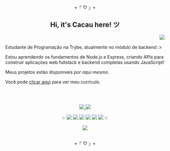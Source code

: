 <div align="center">
  <p>•『 ♡ 』•</p>
  <h2>Hi, it's Cacau here! ツ</h2>
</div>

<a href="https://github.com/itscacauinpt"></a>
<img align="right" atl="good" src="https://media.giphy.com/media/11ISwbgCxEzMyY/giphy.gif">
<br/>
 
Estudante de Programação na Trybe, atualmente no módulo de backend :>

Estou aprendendo os fundamentos de Node.js e Express, criando APIs para construir aplicações web fullstack e backend completas usando JavaScript!

Meus projetos estão disponíveis _por aqui mesmo_.

Você pode <a href="https://gitconnected.com/itscacauinpt/resume">clicar aqui</a> para ver meu currículo.

<br/>
<br/>

<div align="center">
 <!--
<h3>✨『 Projetos 』✨</h3>
<table>
  <tr>
      </td>
    <td valign="top">
      <h3 align="left">MySql Project One For All</h3>
      <p>One For All, <a href="https://github.com/itscacauinpt/mysql-project-one-for-all">Repositório</a></p>
       <p>MySql - Docker</p>
       <p>Finalizado</p>
    </td>
      </td>
    <td valign="top">
      <h3 align="left">MySql Project All For One</h3>
      <p>All For One, <a href="https://github.com/itscacauinpt/mysql-project-all-for-one">Repositório</a></p>
       <p>MySql - Docker</p>
       <p>Finalizado</p>
    </td>
    </tr>
    <tr>
     <td valign="top">
      <h3 align="left">Star Wars Planets Search</h3>
      <p>StarWars Planet Search <a href="https://starwars-planet-search.surge.sh/">Site</a>, <a href="https://github.com/itscacauinpt/starwars-planet-search">Repositório</a></p>
       <p>React - Hooks - Context</p>
       <p>Finalizado</p>
      <a href="https://github.com/itscacauinpt/starwars-planet-search"><img width=290px src="https://github.com/itscacauinpt/itscacauinpt/blob/media/starwars-preview.png" alt="preview" /></a>
  </tr>
 </table>
-->

<a align="center" href="https://www.linkedin.com/in/anaclaudia-de-souza"> <img src="https://img.shields.io/badge/-LinkedIn-%230077B5?style=for-the-badge&logo=linkedin&logoColor=black"> </a>
<a align="center" href="anaclaudia.sza@outook.com"> <img src="https://img.shields.io/badge/-Outlook-%230077B5?style=for-the-badge&logo=microsoftoutlook&logoColor=black"> </a>

✨ <img src="https://img.shields.io/badge/-JavaScript-black?style=flat-square&logo=javascript"> <img src="https://img.shields.io/badge/-Nodejs-black?style=flat-square&logo=nodedotjs"> <img src="https://img.shields.io/badge/-React-black?style=flat-square&logo=react"> <img src="https://img.shields.io/badge/-MySQL-black?style=flat-square&logo=mysql"> <img src="https://img.shields.io/badge/-Docker-black?style=flat-square&logo=docker"> <img src="https://img.shields.io/badge/-Git-black?style=flat-square&logo=git"> ✨
<!-- <img src="https://img.shields.io/badge/-MongoDB-black?style=flat-square&logo=mongodb"> -->
  
<img src="http://github-readme-streak-stats.herokuapp.com?user=itscacauinpt&theme=highcontrast&locale=pt-br" >
</div>

<br/>
<p align="center">•『 ♡ 』•</p>
